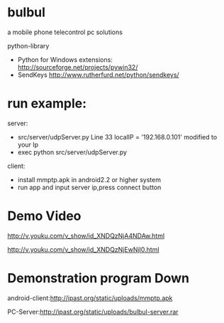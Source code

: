 bulbul
======

a mobile phone telecontrol pc solutions

python-library

 * Python for Windows extensions: http://sourceforge.net/projects/pywin32/
 * SendKeys http://www.rutherfurd.net/python/sendkeys/
 
 
 
run example:
======
server:
 
  * src/server/udpServer.py Line 33 localIP = '192.168.0.101' modified to your Ip
  * exec python src/server/udpServer.py
  
  
client:
 
  * install mmptp.apk in android2.2 or higher system
  * run app and input server ip,press connect button

Demo Video
======

http://v.youku.com/v_show/id_XNDQzNjA4NDAw.html

http://v.youku.com/v_show/id_XNDQzNjEwNjI0.html


Demonstration program Down
======

android-client:http://ipast.org/static/uploads/mmptp.apk

PC-Server:http://ipast.org/static/uploads/bulbul-server.rar
